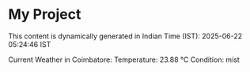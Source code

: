 # My Project

This content is dynamically generated in Indian Time (IST): 2025-06-22 05:24:46 IST


Current Weather in Coimbatore:
Temperature: 23.88 °C
Condition: mist
